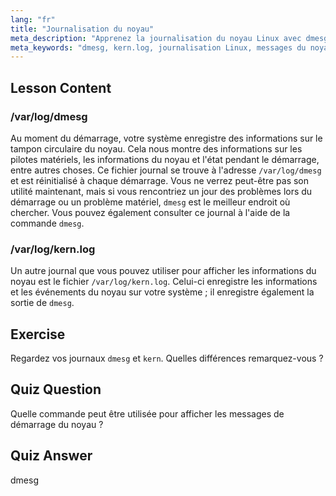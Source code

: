 ```yaml
---
lang: "fr"
title: "Journalisation du noyau"
meta_description: "Apprenez la journalisation du noyau Linux avec dmesg et kern.log. Comprenez les messages de démarrage et les problèmes matériels. Explorez les journaux du noyau pour des informations système."
meta_keywords: "dmesg, kern.log, journalisation Linux, messages du noyau, journal de démarrage, tutoriel Linux, guide du débutant"
---
```


## Lesson Content

### /var/log/dmesg

Au moment du démarrage, votre système enregistre des informations sur le tampon circulaire du noyau. Cela nous montre des informations sur les pilotes matériels, les informations du noyau et l'état pendant le démarrage, entre autres choses. Ce fichier journal se trouve à l'adresse `/var/log/dmesg` et est réinitialisé à chaque démarrage. Vous ne verrez peut-être pas son utilité maintenant, mais si vous rencontriez un jour des problèmes lors du démarrage ou un problème matériel, `dmesg` est le meilleur endroit où chercher. Vous pouvez également consulter ce journal à l'aide de la commande `dmesg`.

### /var/log/kern.log

Un autre journal que vous pouvez utiliser pour afficher les informations du noyau est le fichier `/var/log/kern.log`. Celui-ci enregistre les informations et les événements du noyau sur votre système ; il enregistre également la sortie de `dmesg`.

## Exercise

Regardez vos journaux `dmesg` et `kern`. Quelles différences remarquez-vous ?

## Quiz Question

Quelle commande peut être utilisée pour afficher les messages de démarrage du noyau ?

## Quiz Answer

dmesg
